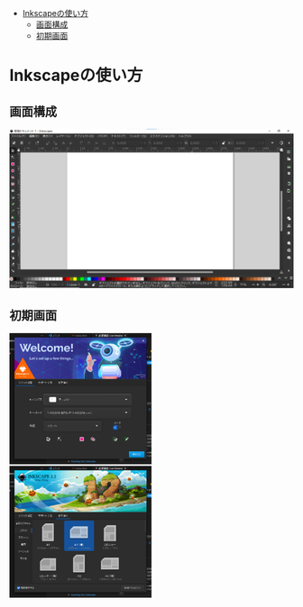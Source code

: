 - [Inkscapeの使い方](#inkscapeの使い方)
  - [画面構成](#画面構成)
  - [初期画面](#初期画面)

# Inkscapeの使い方

## 画面構成
![Alt text](images/%E3%82%B9%E3%82%AF%E3%83%AA%E3%83%BC%E3%83%B3%E3%82%B7%E3%83%A7%E3%83%83%E3%83%88%202023-05-29%20135028.png)
## 初期画面

<img src="images/%E3%82%B9%E3%82%AF%E3%83%AA%E3%83%BC%E3%83%B3%E3%82%B7%E3%83%A7%E3%83%83%E3%83%88%202023-05-29%20134220.png" width="50%">
<img src="images/%E3%82%B9%E3%82%AF%E3%83%AA%E3%83%BC%E3%83%B3%E3%82%B7%E3%83%A7%E3%83%83%E3%83%88%202023-05-29%20134253.png" width="50%">